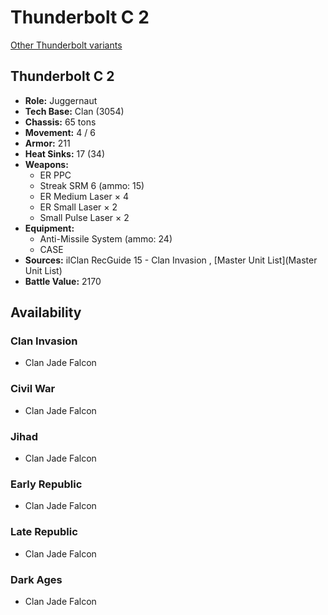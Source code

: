 # Thunderbolt C 2 

[Other Thunderbolt variants](../thunderbolt.md) 

## Thunderbolt C 2 

- **Role:** Juggernaut 
- **Tech Base:** Clan (3054) 
- **Chassis:** 65 tons 
- **Movement:** 4 / 6 
- **Armor:** 211 
- **Heat Sinks:** 17 (34) 
- **Weapons:** 
  - ER PPC 
  - Streak SRM 6 (ammo: 15) 
  - ER Medium Laser × 4 
  - ER Small Laser × 2 
  - Small Pulse Laser × 2 
- **Equipment:** 
  - Anti-Missile System (ammo: 24) 
  - CASE 
- **Sources:** ilClan RecGuide 15 - Clan Invasion , [Master Unit List](Master Unit List) 
- **Battle Value:** 2170 

## Availability 

### Clan Invasion 

- Clan Jade Falcon 

### Civil War 

- Clan Jade Falcon 

### Jihad 

- Clan Jade Falcon 

### Early Republic 

- Clan Jade Falcon 

### Late Republic 

- Clan Jade Falcon 

### Dark Ages 

- Clan Jade Falcon 

